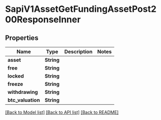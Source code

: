 # SapiV1AssetGetFundingAssetPost200ResponseInner

## Properties

Name | Type | Description | Notes
------------ | ------------- | ------------- | -------------
**asset** | **String** |  | 
**free** | **String** |  | 
**locked** | **String** |  | 
**freeze** | **String** |  | 
**withdrawing** | **String** |  | 
**btc_valuation** | **String** |  | 

[[Back to Model list]](../README.md#documentation-for-models) [[Back to API list]](../README.md#documentation-for-api-endpoints) [[Back to README]](../README.md)



